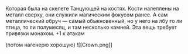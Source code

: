 Которая была на скелете Танцующей на костях. Кости налеплены на металл сверху, они служили магическим фокусом ранее. А сам металлический обруч — самый обыкновенный, но у него на лбу то ли птица, то ли полумесяц, и там несколько камней.
Эта вещь требует привязки монахом. +1 к атакам


(потом нагенерю хорошую)
![[Crown.png]] 